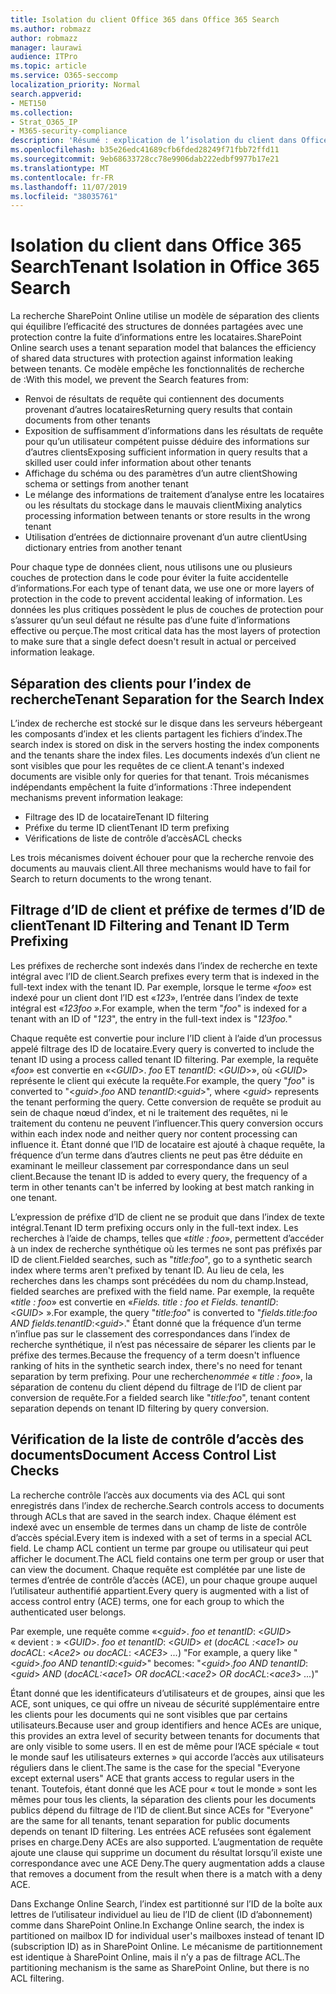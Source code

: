 ```yaml
---
title: Isolation du client Office 365 dans Office 365 Search
ms.author: robmazz
author: robmazz
manager: laurawi
audience: ITPro
ms.topic: article
ms.service: O365-seccomp
localization_priority: Normal
search.appverid:
- MET150
ms.collection:
- Strat_O365_IP
- M365-security-compliance
description: 'Résumé : explication de l’isolation du client dans Office 365 Search.'
ms.openlocfilehash: b35e26edc41689cfb6fded28249f71fbb72ffd11
ms.sourcegitcommit: 9eb68633728cc78e9906dab222edbf9977b17e21
ms.translationtype: MT
ms.contentlocale: fr-FR
ms.lasthandoff: 11/07/2019
ms.locfileid: "38035761"
---
```

# <a name="tenant-isolation-in-office-365-search"></a><span data-ttu-id="2a36a-103">Isolation du client dans Office 365 Search</span><span class="sxs-lookup"><span data-stu-id="2a36a-103">Tenant Isolation in Office 365 Search</span></span>

<span data-ttu-id="2a36a-104">La recherche SharePoint Online utilise un modèle de séparation des clients qui équilibre l’efficacité des structures de données partagées avec une protection contre la fuite d’informations entre les locataires.</span><span class="sxs-lookup"><span data-stu-id="2a36a-104">SharePoint Online search uses a tenant separation model that balances the efficiency of shared data structures with protection against information leaking between tenants.</span></span> <span data-ttu-id="2a36a-105">Ce modèle empêche les fonctionnalités de recherche de :</span><span class="sxs-lookup"><span data-stu-id="2a36a-105">With this model, we prevent the Search features from:</span></span>

- <span data-ttu-id="2a36a-106">Renvoi de résultats de requête qui contiennent des documents provenant d’autres locataires</span><span class="sxs-lookup"><span data-stu-id="2a36a-106">Returning query results that contain documents from other tenants</span></span>
- <span data-ttu-id="2a36a-107">Exposition de suffisamment d’informations dans les résultats de requête pour qu’un utilisateur compétent puisse déduire des informations sur d’autres clients</span><span class="sxs-lookup"><span data-stu-id="2a36a-107">Exposing sufficient information in query results that a skilled user could infer information about other tenants</span></span>
- <span data-ttu-id="2a36a-108">Affichage du schéma ou des paramètres d’un autre client</span><span class="sxs-lookup"><span data-stu-id="2a36a-108">Showing schema or settings from another tenant</span></span>
- <span data-ttu-id="2a36a-109">Le mélange des informations de traitement d’analyse entre les locataires ou les résultats du stockage dans le mauvais client</span><span class="sxs-lookup"><span data-stu-id="2a36a-109">Mixing analytics processing information between tenants or store results in the wrong tenant</span></span>
- <span data-ttu-id="2a36a-110">Utilisation d’entrées de dictionnaire provenant d’un autre client</span><span class="sxs-lookup"><span data-stu-id="2a36a-110">Using dictionary entries from another tenant</span></span>

<span data-ttu-id="2a36a-111">Pour chaque type de données client, nous utilisons une ou plusieurs couches de protection dans le code pour éviter la fuite accidentelle d’informations.</span><span class="sxs-lookup"><span data-stu-id="2a36a-111">For each type of tenant data, we use one or more layers of protection in the code to prevent accidental leaking of information.</span></span> <span data-ttu-id="2a36a-112">Les données les plus critiques possèdent le plus de couches de protection pour s’assurer qu’un seul défaut ne résulte pas d’une fuite d’informations effective ou perçue.</span><span class="sxs-lookup"><span data-stu-id="2a36a-112">The most critical data has the most layers of protection to make sure that a single defect doesn't result in actual or perceived information leakage.</span></span>

## <a name="tenant-separation-for-the-search-index"></a><span data-ttu-id="2a36a-113">Séparation des clients pour l’index de recherche</span><span class="sxs-lookup"><span data-stu-id="2a36a-113">Tenant Separation for the Search Index</span></span>

<span data-ttu-id="2a36a-114">L’index de recherche est stocké sur le disque dans les serveurs hébergeant les composants d’index et les clients partagent les fichiers d’index.</span><span class="sxs-lookup"><span data-stu-id="2a36a-114">The search index is stored on disk in the servers hosting the index components and the tenants share the index files.</span></span> <span data-ttu-id="2a36a-115">Les documents indexés d’un client ne sont visibles que pour les requêtes de ce client.</span><span class="sxs-lookup"><span data-stu-id="2a36a-115">A tenant's indexed documents are visible only for queries for that tenant.</span></span> <span data-ttu-id="2a36a-116">Trois mécanismes indépendants empêchent la fuite d’informations :</span><span class="sxs-lookup"><span data-stu-id="2a36a-116">Three independent mechanisms prevent information leakage:</span></span>

- <span data-ttu-id="2a36a-117">Filtrage des ID de locataire</span><span class="sxs-lookup"><span data-stu-id="2a36a-117">Tenant ID filtering</span></span>
- <span data-ttu-id="2a36a-118">Préfixe du terme ID client</span><span class="sxs-lookup"><span data-stu-id="2a36a-118">Tenant ID term prefixing</span></span>
- <span data-ttu-id="2a36a-119">Vérifications de liste de contrôle d’accès</span><span class="sxs-lookup"><span data-stu-id="2a36a-119">ACL checks</span></span>

<span data-ttu-id="2a36a-120">Les trois mécanismes doivent échouer pour que la recherche renvoie des documents au mauvais client.</span><span class="sxs-lookup"><span data-stu-id="2a36a-120">All three mechanisms would have to fail for Search to return documents to the wrong tenant.</span></span>

## <a name="tenant-id-filtering-and-tenant-id-term-prefixing"></a><span data-ttu-id="2a36a-121">Filtrage d’ID de client et préfixe de termes d’ID de client</span><span class="sxs-lookup"><span data-stu-id="2a36a-121">Tenant ID Filtering and Tenant ID Term Prefixing</span></span>

<span data-ttu-id="2a36a-122">Les préfixes de recherche sont indexés dans l’index de recherche en texte intégral avec l’ID de client.</span><span class="sxs-lookup"><span data-stu-id="2a36a-122">Search prefixes every term that is indexed in the full-text index with the tenant ID.</span></span> <span data-ttu-id="2a36a-123">Par exemple, lorsque le terme «*foo*» est indexé pour un client dont l’ID est «*123*», l’entrée dans l’index de texte intégral est «*123foo ».*</span><span class="sxs-lookup"><span data-stu-id="2a36a-123">For example, when the term "*foo*" is indexed for a tenant with an ID of "*123*", the entry in the full-text index is "*123foo.*"</span></span>

<span data-ttu-id="2a36a-124">Chaque requête est convertie pour inclure l’ID client à l’aide d’un processus appelé filtrage des ID de locataire.</span><span class="sxs-lookup"><span data-stu-id="2a36a-124">Every query is converted to include the tenant ID using a process called tenant ID filtering.</span></span> <span data-ttu-id="2a36a-125">Par exemple, la requête «*foo*» est convertie en «<*GUID*>. *foo* ET *tenantID*: <*GUID*>», où <*GUID*> représente le client qui exécute la requête.</span><span class="sxs-lookup"><span data-stu-id="2a36a-125">For example, the query "*foo*" is converted to "<*guid*>.*foo* AND *tenantID*:<*guid*>", where <*guid*> represents the tenant performing the query.</span></span> <span data-ttu-id="2a36a-126">Cette conversion de requête se produit au sein de chaque nœud d’index, et ni le traitement des requêtes, ni le traitement du contenu ne peuvent l’influencer.</span><span class="sxs-lookup"><span data-stu-id="2a36a-126">This query conversion occurs within each index node and neither query nor content processing can influence it.</span></span> <span data-ttu-id="2a36a-127">Étant donné que l’ID de locataire est ajouté à chaque requête, la fréquence d’un terme dans d’autres clients ne peut pas être déduite en examinant le meilleur classement par correspondance dans un seul client.</span><span class="sxs-lookup"><span data-stu-id="2a36a-127">Because the tenant ID is added to every query, the frequency of a term in other tenants can't be inferred by looking at best match ranking in one tenant.</span></span>

<span data-ttu-id="2a36a-128">L’expression de préfixe d’ID de client ne se produit que dans l’index de texte intégral.</span><span class="sxs-lookup"><span data-stu-id="2a36a-128">Tenant ID term prefixing occurs only in the full-text index.</span></span> <span data-ttu-id="2a36a-129">Les recherches à l’aide de champs, telles que «*title : foo*», permettent d’accéder à un index de recherche synthétique où les termes ne sont pas préfixés par ID de client.</span><span class="sxs-lookup"><span data-stu-id="2a36a-129">Fielded searches, such as "*title:foo*", go to a synthetic search index where terms aren't prefixed by tenant ID.</span></span> <span data-ttu-id="2a36a-130">Au lieu de cela, les recherches dans les champs sont précédées du nom du champ.</span><span class="sxs-lookup"><span data-stu-id="2a36a-130">Instead, fielded searches are prefixed with the field name.</span></span> <span data-ttu-id="2a36a-131">Par exemple, la requête «*title : foo*» est convertie en «*Fields. title : foo et Fields. tenantID*: <*GUID*> ».</span><span class="sxs-lookup"><span data-stu-id="2a36a-131">For example, the query "*title:foo*" is converted to "*fields.title:foo AND fields.tenantID*:<*guid*>."</span></span> <span data-ttu-id="2a36a-132">Étant donné que la fréquence d’un terme n’influe pas sur le classement des correspondances dans l’index de recherche synthétique, il n’est pas nécessaire de séparer les clients par le préfixe des termes.</span><span class="sxs-lookup"><span data-stu-id="2a36a-132">Because the frequency of a term doesn't influence ranking of hits in the synthetic search index, there's no need for tenant separation by term prefixing.</span></span> <span data-ttu-id="2a36a-133">Pour une recherche*nommée « title : foo*», la séparation de contenu du client dépend du filtrage de l’ID de client par conversion de requête.</span><span class="sxs-lookup"><span data-stu-id="2a36a-133">For a fielded search like "*title:foo*", tenant content separation depends on tenant ID filtering by query conversion.</span></span>

## <a name="document-access-control-list-checks"></a><span data-ttu-id="2a36a-134">Vérification de la liste de contrôle d’accès des documents</span><span class="sxs-lookup"><span data-stu-id="2a36a-134">Document Access Control List Checks</span></span>

<span data-ttu-id="2a36a-135">La recherche contrôle l’accès aux documents via des ACL qui sont enregistrés dans l’index de recherche.</span><span class="sxs-lookup"><span data-stu-id="2a36a-135">Search controls access to documents through ACLs that are saved in the search index.</span></span> <span data-ttu-id="2a36a-136">Chaque élément est indexé avec un ensemble de termes dans un champ de liste de contrôle d’accès spécial.</span><span class="sxs-lookup"><span data-stu-id="2a36a-136">Every item is indexed with a set of terms in a special ACL field.</span></span> <span data-ttu-id="2a36a-137">Le champ ACL contient un terme par groupe ou utilisateur qui peut afficher le document.</span><span class="sxs-lookup"><span data-stu-id="2a36a-137">The ACL field contains one term per group or user that can view the document.</span></span> <span data-ttu-id="2a36a-138">Chaque requête est complétée par une liste de termes d’entrée de contrôle d’accès (ACE), un pour chaque groupe auquel l’utilisateur authentifié appartient.</span><span class="sxs-lookup"><span data-stu-id="2a36a-138">Every query is augmented with a list of access control entry (ACE) terms, one for each group to which the authenticated user belongs.</span></span>

<span data-ttu-id="2a36a-139">Par exemple, une requête comme «<*guid*>. *foo et tenantID*: <*GUID*> « devient : » <*GUID*>. *foo et tenantID*: <*GUID*> *et* (*docACL :*<*ace1*> *ou docACL*: <*Ace2*> *ou docACL*: <*ACE3*> *...*) "</span><span class="sxs-lookup"><span data-stu-id="2a36a-139">For example, a query like "<*guid*>.*foo AND tenantID*:<*guid*>" becomes: "<*guid*>.*foo AND tenantID*:<*guid*> *AND* (*docACL:*<*ace1*> *OR docACL*:<*ace2*> *OR docACL*:<*ace3*> *...*)"</span></span>

<span data-ttu-id="2a36a-140">Étant donné que les identificateurs d’utilisateurs et de groupes, ainsi que les ACE, sont uniques, ce qui offre un niveau de sécurité supplémentaire entre les clients pour les documents qui ne sont visibles que par certains utilisateurs.</span><span class="sxs-lookup"><span data-stu-id="2a36a-140">Because user and group identifiers and hence ACEs are unique, this provides an extra level of security between tenants for documents that are only visible to some users.</span></span> <span data-ttu-id="2a36a-141">Il en est de même pour l’ACE spéciale « tout le monde sauf les utilisateurs externes » qui accorde l’accès aux utilisateurs réguliers dans le client.</span><span class="sxs-lookup"><span data-stu-id="2a36a-141">The same is the case for the special "Everyone except external users" ACE that grants access to regular users in the tenant.</span></span> <span data-ttu-id="2a36a-142">Toutefois, étant donné que les ACE pour « tout le monde » sont les mêmes pour tous les clients, la séparation des clients pour les documents publics dépend du filtrage de l’ID de client.</span><span class="sxs-lookup"><span data-stu-id="2a36a-142">But since ACEs for "Everyone" are the same for all tenants, tenant separation for public documents depends on tenant ID filtering.</span></span> <span data-ttu-id="2a36a-143">Les entrées ACE refusées sont également prises en charge.</span><span class="sxs-lookup"><span data-stu-id="2a36a-143">Deny ACEs are also supported.</span></span> <span data-ttu-id="2a36a-144">L’augmentation de requête ajoute une clause qui supprime un document du résultat lorsqu’il existe une correspondance avec une ACE Deny.</span><span class="sxs-lookup"><span data-stu-id="2a36a-144">The query augmentation adds a clause that removes a document from the result when there is a match with a deny ACE.</span></span>

<span data-ttu-id="2a36a-145">Dans Exchange Online Search, l’index est partitionné sur l’ID de la boîte aux lettres de l’utilisateur individuel au lieu de l’ID de client (ID d’abonnement) comme dans SharePoint Online.</span><span class="sxs-lookup"><span data-stu-id="2a36a-145">In Exchange Online search, the index is partitioned on mailbox ID for individual user's mailboxes instead of tenant ID (subscription ID) as in SharePoint Online.</span></span> <span data-ttu-id="2a36a-146">Le mécanisme de partitionnement est identique à SharePoint Online, mais il n’y a pas de filtrage ACL.</span><span class="sxs-lookup"><span data-stu-id="2a36a-146">The partitioning mechanism is the same as SharePoint Online, but there is no ACL filtering.</span></span>
